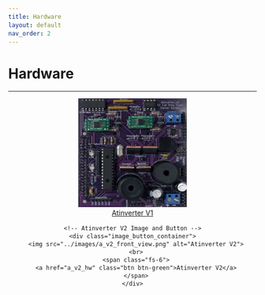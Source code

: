 ```yaml
---
title: Hardware
layout: default
nav_order: 2
---
```


# **Hardware**
***

<html>
<head>
  <style>
    .all_images {
      text-align: center; /* Center the entire section */
    }

    /* Style for each image and button container */
    .image_button_container {
      display: inline-block; /* Make each container inline */
      text-align: center; /* Center content within each container */
      margin: 20px; /* Add spacing between containers */
    }

    /* Style for images */
    .image_button_container img {
      width: 220px;
      height: 220px;
    }
  </style>
</head>
<body>
  <div class="all_images">
    <!-- Atinverter V1 Image and Button -->
    <div class="image_button_container">
      <img src="../images/a_v1_front_view.jpg" alt="Atinverter V1">
      <br>
      <span class="fs-6">
      <a href="a_v1_hw" class="btn btn-purple">Atinverter V1</a>
      </span>
    </div>

    <!-- Atinverter V2 Image and Button -->
    <div class="image_button_container">
      <img src="../images/a_v2_front_view.png" alt="Atinverter V2">
      <br>
      <span class="fs-6">
      <a href="a_v2_hw" class="btn btn-green">Atinverter V2</a>
      </span>
    </div>
  </div>
</body>
</html>



